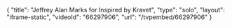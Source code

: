 {
    "title": "Jeffrey Alan Marks for Inspired by Kravet",
    "type": "solo",
    "layout": "iframe-static",
    "videoId": "66297906",
    "url": "\/tvpembed\/66297906"
}